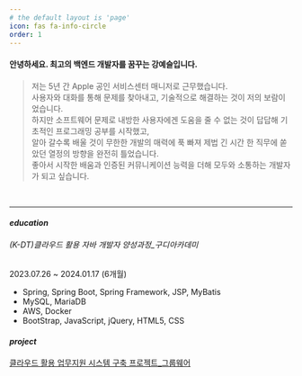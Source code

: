 ```yaml
---
# the default layout is 'page'
icon: fas fa-info-circle
order: 1
---
```




#### **안녕하세요. 최고의 백엔드 개발자를 꿈꾸는 강예슬입니다.** <br>

>저는 5년 간 Apple 공인 서비스센터 매니저로 근무했습니다. <br>
사용자와 대화를 통해 문제를 찾아내고, 기술적으로 해결하는 것이 저의 보람이었습니다. <br>
하지만 소프트웨어 문제로 내방한 사용자에겐 도움을 줄 수 없는 것이 답답해 기초적인 프로그래밍 공부를 시작했고, <br>
알아 갈수록 배울 것이 무한한 개발의 매력에 푹 빠져 제법 긴 시간 한 직무에 쏟았던 열정의 방향을 완전히 틀었습니다. <br>
좋아서 시작한 배움과 인증된 커뮤니케이션 능력을 더해 모두와 소통하는 개발자가 되고 싶습니다.
<br>

---





#### __*education*__
###### (K-DT)클라우드 활용 자바 개발자 양성과정_구디아카데미  
2023.07.26 ~ 2024.01.17 (6개월)
- Spring, Spring Boot, Spring Framework, JSP, MyBatis
- MySQL, MariaDB
- AWS, Docker
- BootStrap, JavaScript, jQuery, HTML5, CSS <br>


#### __*project*__


[클라우드 활용 업무지원 시스템 구축 프로젝트_그룹웨어](https://github.com/UnaeKang/cocean)


